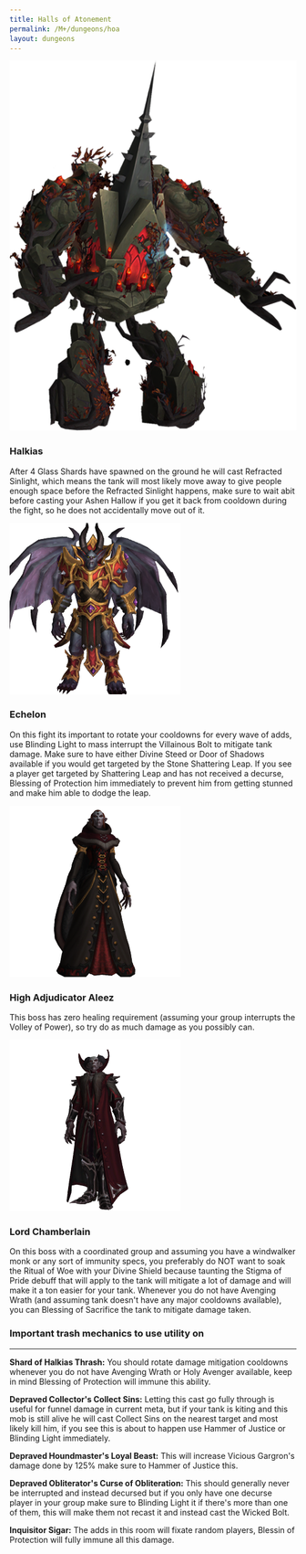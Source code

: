 ```yaml
---
title: Halls of Atonement
permalink: /M+/dungeons/hoa
layout: dungeons
---
```


<a style="color: white">
    <img src="/assets/img/dungeons/halkias.png" class="dungeon_boss"/>
</a>

### Halkias

After 4 Glass Shards have spawned on the ground he will cast Refracted Sinlight, which means the tank will most likely move away to give people enough space before the Refracted Sinlight happens, make sure to wait abit before casting your Ashen Hallow if you get it back from cooldown during the fight, so he does not accidentally move out of it.

<a style="color: white">
    <img src="/assets/img/dungeons/echelon.png" class="dungeon_boss"/>
</a>

### Echelon

On this fight its important to rotate your cooldowns for every wave of adds, use Blinding Light to mass interrupt the Villainous Bolt to mitigate tank damage. Make sure to have either Divine Steed or Door of Shadows available if you would get targeted by the Stone Shattering Leap. If you see a player get targeted by Shattering Leap and has not received a decurse, Blessing of Protection him immediately to prevent him from getting stunned and make him able to dodge the leap.

<a style="color: white">
    <img src="/assets/img/dungeons/aleez.png" class="dungeon_boss"/>
</a>

### High Adjudicator Aleez

This boss has zero healing requirement (assuming your group interrupts the Volley of Power), so try do as much damage as you possibly can.

<a style="color: white">
    <img src="/assets/img/dungeons/lord.png" class="dungeon_boss"/>
</a>

### Lord Chamberlain

On this boss with a coordinated group and assuming you have a windwalker monk or any sort of immunity specs, you preferably do NOT want to soak the Ritual of Woe with your Divine Shield because taunting the Stigma of Pride debuff that will apply to the tank will mitigate a lot of damage and will make it a ton easier for your tank. Whenever you do not have Avenging Wrath (and assuming tank doesn't have any major cooldowns available), you can Blessing of Sacrifice the tank to mitigate damage taken.

### Important trash mechanics to use utility on

---
**Shard of Halkias Thrash:** You should rotate damage mitigation cooldowns whenever you do not have Avenging Wrath or Holy Avenger available, keep in mind Blessing of Protection will immune this ability.

**Depraved Collector's Collect Sins:** Letting this cast go fully through is useful for funnel damage in current meta, but if your tank is kiting and this mob is still alive he will cast Collect Sins on the nearest target and most likely kill him, if you see this is about to happen use Hammer of Justice or Blinding Light immediately.

**Depraved Houndmaster's Loyal Beast:** This will increase Vicious Gargron's damage done by 125% make sure to Hammer of Justice this.

**Depraved Obliterator's Curse of Obliteration:** This should generally never be interrupted and instead decursed but if you only have one decurse player in your group make sure to Blinding Light it if there's more than one of them, this will make them not recast it and instead cast the Wicked Bolt.

**Inquisitor Sigar:** The adds in this room will fixate random players, Blessin of Protection will fully immune all this damage.

